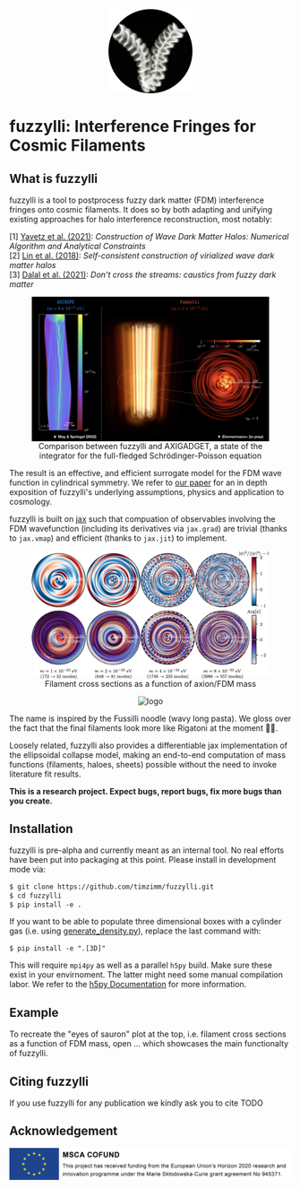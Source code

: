 <div align="center">
<img
src="https://github.com/timzimm/fuzzylli/blob/3e972ebae28f78273f88248e488dea43f7fcc31a/images/logo.png" alt="logo" width="150"></img>
</div>

# fuzzylli: Interference Fringes for Cosmic Filaments

## What is fuzzylli
fuzzylli is a tool to postprocess fuzzy dark matter (FDM) interference fringes
onto cosmic filaments. It does so by both adapting and unifying existing approaches for halo
interference reconstruction, most notably:

[1] [Yavetz et al. (2021)](https://arxiv.org/abs/2109.06125):
_Construction of Wave Dark Matter Halos: Numerical Algorithm and Analytical Constraints_
<br>
[2] [Lin et al. (2018)](https://arxiv.org/abs/1801.02320):
_Self-consistent construction of virialized wave dark matter halos_
<br>
[3] [Dalal et al. (2021)](https://arxiv.org/abs/2011.13141):
_Don't cross the streams: caustics from fuzzy dark matter_

<figure>
  <img src="https://github.com/timzimm/fuzzylli/blob/0d792d8d018cb6a44108581965902cfc148f8aeb/images/comparison.png" alt="" width="750" align="center">
  <figcaption align="center">Comparison between fuzzylli and AXIGADGET, a state of the
  integrator for the full-fledged Schrödinger-Poisson equation</figcaption>
</figure>

The result is an effective, and efficient surrogate model for the FDM wave function in 
cylindrical symmetry. We refer to [our paper](#citing-fuzzylli)
for an in depth exposition of fuzzylli's underlying assumptions, physics and application
to cosmology.

fuzzylli is built on [jax](https://github.com/google/jax) such that compuation of observables 
involving the FDM wavefunction
(including its derivatives via `jax.grad`) are trivial (thanks to `jax.vmap`) and 
efficient (thanks to `jax.jit`) to implement.

<figure>
  <img src="https://github.com/timzimm/fuzzylli/blob/2aecf2029754e7ef9d86a9b11a99cb1d6d2603c6/images/crosssections.png" alt="" width="750" align="center">
  <figcaption align="center">Filament cross sections as a function of axion/FDM mass</figcaption>
</figure>

<div align="center">
<img
src="" alt="logo" width="750"></img>
</div>

The name is inspired by the Fussilli noodle (wavy long pasta). We gloss over the
fact that the final filaments look more like Rigatoni at the moment
:man_shrugging:.

Loosely related, fuzzylli also provides a differentiable jax implementation of
the ellipsoidal collapse model, making an end-to-end computation of mass
functions (filaments, haloes, sheets) possible without the need to invoke literature fit 
results.

**This is a research project. Expect bugs, report bugs, fix more bugs than you
create.**

## Installation
fuzzylli is pre-alpha and currently meant as an internal tool. No real efforts
have been put into packaging at this point. Please install in development mode
via:
```console
$ git clone https://github.com/timzimm/fuzzylli.git
$ cd fuzzylli
$ pip install -e .
```
If you want to be able to populate three dimensional boxes with a cylinder gas
(i.e. using [generate_density.py](https://github.com/timzimm/fuzzylli/blob/3c4ba7e048d663de7ae41750a81384ec8030dd77/fuzzylli/generate_density.py)),
replace the last command with:
```console
$ pip install -e ".[3D]"
```
This will require `mpi4py` as well as a parallel `h5py` build.
Make sure these exist in your envirnoment.
The latter might need some manual compilation labor. We refer to the [h5py
Documentation](https://docs.h5py.org/en/latest/mpi.html) for more information.

## Example
To recreate the "eyes of sauron" plot at the top, i.e. filament cross sections as a 
function of FDM mass,  open ... which showcases the main functionalty of fuzzylli.

## Citing fuzzylli
If you use fuzzylli for any publication we kindly ask you to cite
TODO

## Acknowledgement
<div align="center">
<img
src="https://github.com/timzimm/fuzzylli/blob/820bc2c270556f4b9208f09224c53764eb6651d1/images/eu_acknowledgement_compsci_3.png" alt="logo"></img>
</div>
